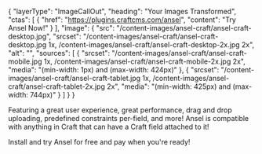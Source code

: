 {
    "layerType": "ImageCallOut",
    "heading": "Your Images Transformed",
    "ctas": [
        {
            "href": "https://plugins.craftcms.com/ansel",
            "content": "Try Ansel Now!"
        }
    ],
    "image": {
        "src": "/content-images/ansel-craft/ansel-craft-desktop.jpg",
        "srcset": "/content-images/ansel-craft/ansel-craft-desktop.jpg 1x, /content-images/ansel-craft/ansel-craft-desktop-2x.jpg 2x",
        "alt": "",
        "sources": [
            {
                "srcset": "/content-images/ansel-craft/ansel-craft-mobile.jpg 1x, /content-images/ansel-craft/ansel-craft-mobile-2x.jpg 2x",
                "media": "(min-width: 1px) and (max-width: 424px)"
            },
            {
                "srcset": "/content-images/ansel-craft/ansel-craft-tablet.jpg 1x, /content-images/ansel-craft/ansel-craft-tablet-2x.jpg 2x",
                "media": "(min-width: 425px) and (max-width: 744px)"
            }
        ]
    }
}

Featuring a great user experience, great performance, drag and drop uploading, predefined constraints per-field, and more! Ansel is compatible with anything in Craft that can have a Craft field attached to it!

Install and try Ansel for free and pay when you're ready!
